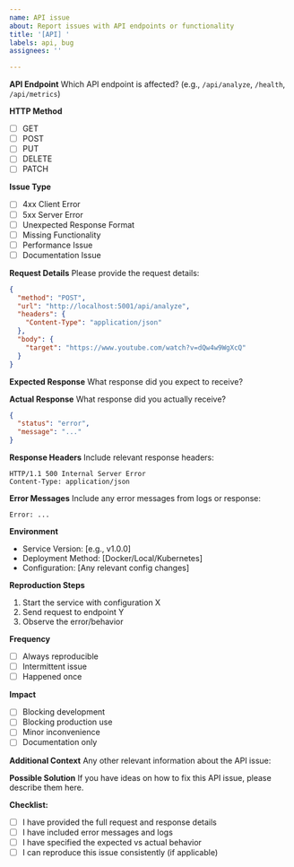 ```yaml
---
name: API issue
about: Report issues with API endpoints or functionality
title: '[API] '
labels: api, bug
assignees: ''

---
```


**API Endpoint**
Which API endpoint is affected? (e.g., `/api/analyze`, `/health`, `/api/metrics`)

**HTTP Method**
- [ ] GET
- [ ] POST
- [ ] PUT
- [ ] DELETE
- [ ] PATCH

**Issue Type**
- [ ] 4xx Client Error
- [ ] 5xx Server Error
- [ ] Unexpected Response Format
- [ ] Missing Functionality
- [ ] Performance Issue
- [ ] Documentation Issue

**Request Details**
Please provide the request details:
```json
{
  "method": "POST",
  "url": "http://localhost:5001/api/analyze",
  "headers": {
    "Content-Type": "application/json"
  },
  "body": {
    "target": "https://www.youtube.com/watch?v=dQw4w9WgXcQ"
  }
}
```

**Expected Response**
What response did you expect to receive?

**Actual Response**
What response did you actually receive?
```json
{
  "status": "error",
  "message": "..."
}
```

**Response Headers**
Include relevant response headers:
```
HTTP/1.1 500 Internal Server Error
Content-Type: application/json
```

**Error Messages**
Include any error messages from logs or response:
```
Error: ...
```

**Environment**
- Service Version: [e.g., v1.0.0]
- Deployment Method: [Docker/Local/Kubernetes]
- Configuration: [Any relevant config changes]

**Reproduction Steps**
1. Start the service with configuration X
2. Send request to endpoint Y
3. Observe the error/behavior

**Frequency**
- [ ] Always reproducible
- [ ] Intermittent issue
- [ ] Happened once

**Impact**
- [ ] Blocking development
- [ ] Blocking production use
- [ ] Minor inconvenience
- [ ] Documentation only

**Additional Context**
Any other relevant information about the API issue:

**Possible Solution**
If you have ideas on how to fix this API issue, please describe them here.

**Checklist:**
- [ ] I have provided the full request and response details
- [ ] I have included error messages and logs
- [ ] I have specified the expected vs actual behavior
- [ ] I can reproduce this issue consistently (if applicable)
